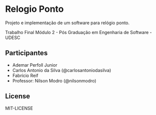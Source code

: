 # Relogio Ponto

Projeto e implementação de um software para relógio ponto.

Trabalho Final Módulo 2 - Pós Graduação em Engenharia de Software - UDESC

## Participantes

* Ademar Perfoll Junior
* Carlos Antonio da Silva (@carlosantoniodasilva)
* Fabrício Reif
* Professor: Nilson Modro (@nilsonmodro)

## License

MIT-LICENSE
